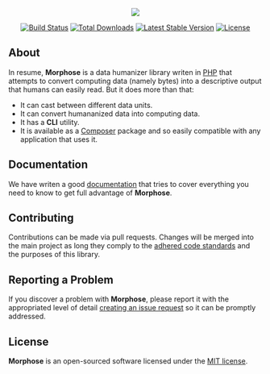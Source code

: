 <p align="center">
    <img src="http://morphose.github.io/images/morphose.svg" />
</p>

<p align="center">
    <a href="https://travis-ci.org/morphose/morphose"><img src="https://travis-ci.org/morphose/morphose.svg" alt="Build Status"></a>
    <a href="https://packagist.org/packages/morphose/morphose"><img src="https://poser.pugx.org/morphose/morphose/d/total.svg" alt="Total Downloads"></a>
    <a href="https://packagist.org/packages/morphose/morphose"><img src="https://poser.pugx.org/morphose/morphose/v/stable.svg" alt="Latest Stable Version"></a>
    <a href="https://packagist.org/packages/morphose/morphose"><img src="https://poser.pugx.org/morphose/morphose/license.svg" alt="License"></a>
</p>

## About

In resume, **Morphose** is a data humanizer library writen in [PHP](http://php.net) that attempts to convert computing data (namely bytes) into a descriptive output that humans can easily read. But it does more than that:

- It can cast between different data units.
- It can convert humananized data into computing data.
- It has a **CLI** utility.
- It is available as a [Composer](https://packagist.org/packages/morphose/morphose) package and so easily compatible with any application that uses it.

## Documentation

We have writen a good [documentation](https://morphose.github.io) that tries to cover everything you need to know to get full advantage of **Morphose**.

## Contributing

Contributions can be made via pull requests. Changes will be merged into the main project as long they comply to the [adhered code standards](https://www.php-fig.org/psr/psr-2/) and the purposes of this library.

## Reporting a Problem

If you discover a problem with **Morphose**, please report it with the appropriated level of detail [creating an issue request](https://github.com/morphose/morphose/issues/new) so it can be promptly addressed.

## License

**Morphose** is an open-sourced software licensed under the [MIT license](https://opensource.org/licenses/MIT).
